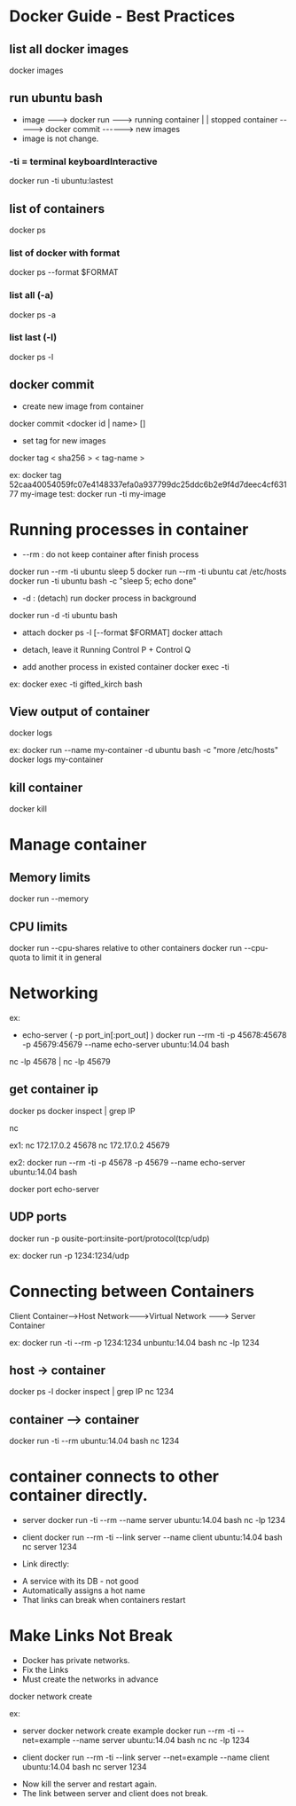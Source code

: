 # Docker Guide - Best Practices

## list all docker images

docker images

## run ubuntu bash
- image ---> docker run ---> running container
                                    |
                                    |
                              stopped container -----> docker commit ------> new images
- image is not change.

### -ti = terminal keyboardInteractive
docker run -ti ubuntu:lastest

## list of containers

docker ps

### list of docker with format

docker ps --format $FORMAT

### list all (-a)
docker ps -a

### list last (-l)
docker ps -l

## docker commit
- create new image from container

docker commit <docker id | name> [<new-image-name>]

- set tag for new images

docker tag < sha256 > < tag-name >

ex: docker tag 52caa40054059fc07e4148337efa0a937799dc25ddc6b2e9f4d7deec4cf63177 my-image
test: docker run -ti my-image

# Running processes in container
* --rm : do not keep container after finish process

docker run --rm -ti ubuntu sleep 5
docker run --rm -ti ubuntu cat /etc/hosts
docker run -ti ubuntu bash -c "sleep 5; echo done"

* -d : (detach) run docker process in background

docker run -d -ti ubuntu bash

* attach
docker ps -l [--format $FORMAT]
docker attach <container-name>

* detach, leave it Running
Control P + Control Q

* add another process in existed container
docker exec -ti <container-name> <command>

ex: docker exec -ti gifted_kirch bash

## View output of container

docker logs <container-name>

ex:
docker run --name my-container -d ubuntu bash -c "more /etc/hosts"
docker logs my-container

## kill container
docker kill <container-name>

# Manage container

## Memory limits

docker run --memory <maxium-allowed> <image-image> <command>

## CPU limits

docker run --cpu-shares relative to other containers
docker run --cpu-quota to limit it in general

# Networking

ex:
- echo-server ( -p port_in[:port_out] )
docker run --rm -ti -p 45678:45678 -p 45679:45679 --name echo-server ubuntu:14.04 bash

nc -lp 45678 | nc -lp 45679

## get container ip
docker ps
docker inspect <container-id> | grep IP

nc <container-ip> <port>

ex1:
nc 172.17.0.2 45678
nc 172.17.0.2 45679

ex2:
docker run --rm -ti -p 45678 -p 45679 --name echo-server ubuntu:14.04 bash

docker port echo-server

## UDP ports
docker run -p ousite-port:insite-port/protocol(tcp/udp)

ex:
docker run -p 1234:1234/udp

# Connecting between Containers

Client Container-->Host Network--->Virtual Network ---> Server Container

ex:
docker run -ti --rm -p 1234:1234 unbuntu:14.04 bash
nc -lp 1234

## host -> container
docker ps -l
docker inspect <container-id> | grep IP
nc <container-ip> 1234

## container --> container
docker run -ti --rm ubuntu:14.04 bash
nc <container-id> 1234

# container connects to other container directly.
- server
docker run -ti --rm --name server ubuntu:14.04 bash
nc -lp 1234

- client
docker run --rm -ti --link server --name client ubuntu:14.04 bash
nc server 1234

- Link directly:
+ A service with its DB - not good
+ Automatically assigns a hot name
+ That links can break when containers restart

# Make Links Not Break
- Docker has private networks.
- Fix the Links
- Must create the networks in advance

docker network create <network-name>

ex:
* server
docker network create example
docker run --rm -ti --net=example --name server ubuntu:14.04 bash
nc
nc -lp 1234

* client
docker run --rm -ti --link server --net=example --name client ubuntu:14.04 bash
nc server 1234

- Now kill the server and restart again.
- The link between server and client does not break.
